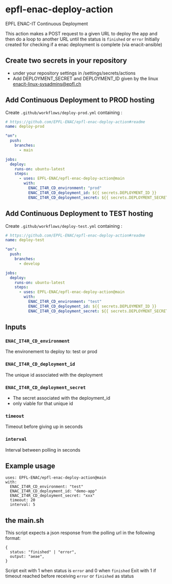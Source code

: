 # epfl-enac-deploy-action

EPFL ENAC-IT Continuous Deployment

This action makes a POST request to a given URL to deploy the app and then do a loop
to another URL until the status is `finished` or `error`
Initially created for checking if a enac deployment is complete (via enacit-ansible)

## Create two secrets in your repository

- under your repository settings in /settings/secrets/actions
- Add DEPLOYMENT_SECRET and DEPLOYMENT_ID given by the linux enacit-linux-sysadmins@epfl.ch

## Add Continuous Deployment to PROD hosting

Create `.github/workflows/deploy-prod.yml` containing :

```yml
# https://github.com/EPFL-ENAC/epfl-enac-deploy-action#readme
name: deploy-prod

"on":
  push:
    branches:
      - main

jobs:
  deploy:
    runs-on: ubuntu-latest
    steps:
      - uses: EPFL-ENAC/epfl-enac-deploy-action@main
        with:
          ENAC_IT4R_CD_environment: "prod"
          ENAC_IT4R_CD_deployment_id: ${{ secrets.DEPLOYMENT_ID }}
          ENAC_IT4R_CD_deployment_secret: ${{ secrets.DEPLOYMENT_SECRET }}
```

## Add Continuous Deployment to TEST hosting

Create `.github/workflows/deploy-test.yml` containing :

```yml
# https://github.com/EPFL-ENAC/epfl-enac-deploy-action#readme
name: deploy-test

"on":
  push:
    branches:
      - develop

jobs:
  deploy:
    runs-on: ubuntu-latest
    steps:
      - uses: EPFL-ENAC/epfl-enac-deploy-action@main
        with:
          ENAC_IT4R_CD_environment: "test"
          ENAC_IT4R_CD_deployment_id: ${{ secrets.DEPLOYMENT_ID }}
          ENAC_IT4R_CD_deployment_secret: ${{ secrets.DEPLOYMENT_SECRET }}
```

## Inputs

### `ENAC_IT4R_CD_environment`

The environement to deploy to: test or prod

### `ENAC_IT4R_CD_deployment_id`

The unique id associated with the deployment

### `ENAC_IT4R_CD_deployment_secret`

- The secret associated with the deployment_id
- only viable for that unique id

### `timeout`

Timeout before giving up in seconds

### `interval`

Interval between polling in seconds

## Example usage

```
uses: EPFL-ENAC/epfl-enac-deploy-action@main
with:
  ENAC_IT4R_CD_environment: "test"
  ENAC_IT4R_CD_deployment_id: "demo-app"
  ENAC_IT4R_CD_deployment_secret: "xxx"
  timeout: 20
  interval: 5
```

## the main.sh

This script expects a json response from the polling url in the following format:

```
{
  status: "finished" | "error",
  output: "aeae",
}
```

Script exit with 1 when status is `error` and 0 when `finished`
Exit with 1 if timeout reached before receiving `error` or `finished` as status
